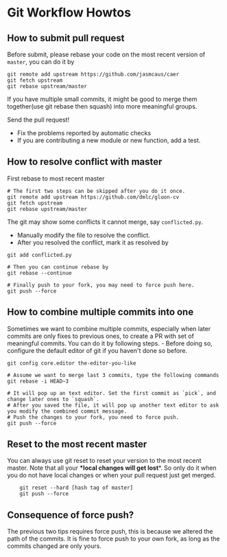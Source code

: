 # Git Workflow Howtos

## How to submit pull request

Before submit, please rebase your code on the most recent version of `master`, you can do it by

```shell
git remote add upstream https://github.com/jasmcaus/caer
git fetch upstream
git rebase upstream/master
```


If you have multiple small commits, it might be good to merge them together(use git rebase then squash) into more meaningful groups.

Send the pull request!
-   Fix the problems reported by automatic checks
-   If you are contributing a new module or new function, add a test.


## How to resolve conflict with master


First rebase to most recent master

```shell
# The first two steps can be skipped after you do it once.
git remote add upstream https://github.com/dmlc/gluon-cv
git fetch upstream
git rebase upstream/master
```


The git may show some conflicts it cannot merge, say `conflicted.py`.

-   Manually modify the file to resolve the conflict.
-   After you resolved the conflict, mark it as resolved by

```shell
git add conflicted.py

# Then you can continue rebase by
git rebase --continue

# Finally push to your fork, you may need to force push here.
git push --force
```


## How to combine multiple commits into one

Sometimes we want to combine multiple commits, especially when later commits are only fixes to previous ones, to create a PR with set of meaningful commits. You can do it by following steps. - Before doing so,
configure the default editor of git if you haven't done so before.

```shell
git config core.editor the-editor-you-like

# Assume we want to merge last 3 commits, type the following commands
git rebase -i HEAD~3

# It will pop up an text editor. Set the first commit as `pick`, and change later ones to `squash`.
# After you saved the file, it will pop up another text editor to ask you modify the combined commit message.
# Push the changes to your fork, you need to force push.
git push --force
```

## Reset to the most recent master

You can always use git reset to reset your version to the most recent master. Note that all your **\*local changes will get lost**\*. So only do it when you do not have local changes or when your pull request just
get merged.

```shell
    git reset --hard [hash tag of master]
    git push --force
```


## Consequence of force push?

The previous two tips requires force push, this is because we altered the path of the commits. It is fine to force push to your own fork, as long as the commits changed are only yours.